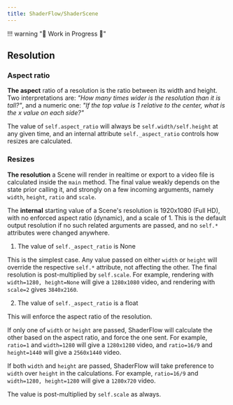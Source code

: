 ```yaml
---
title: ShaderFlow/ShaderScene
---
```


!!! warning "🚧 Work in Progress 🚧"

## Resolution


### Aspect ratio

<b><span class="the">T</span>he aspect</b> ratio of a resolution is the ratio between its width and height. Two interpretations are: _"How many times wider is the resolution than it is tall?"_, and a numeric one: _"If the top value is 1 relative to the center, what is the $x$ value on each side?"_

The value of `self.aspect_ratio` will always be `self.width/self.height` at any given time, and an internal attribute `self._aspect_ratio` controls how resizes are calculated.

### Resizes

<b><span class="the">T</span>he resolution</b> a Scene will render in realtime or export to a video file is calculated inside the `main` method. The final value weakly depends on the state prior calling it, and strongly on a few incoming arguments, namely `width`, `height`, `ratio` and `scale`.

The **internal** starting value of a Scene's resolution is 1920x1080 (Full HD), with no enforced aspect ratio (dynamic), and a scale of 1. This is the default output resolution if no such related arguments are passed, and no `self.*` attributes were changed anywhere.

1. The value of `self._aspect_ratio` is None

This is the simplest case. Any value passed on either `width` or `height` will override the respective `self.*` attribute, not affecting the other. The final resolution is post-multiplied by `self.scale`. For example, rendering with `width=1280, height=None` will give a `1280x1080` video, and rendering with `scale=2` gives `3840x2160`.

2. The value of `self._aspect_ratio` is a float

This will enforce the aspect ratio of the resolution.

If only one of `width` or `height` are passed, ShaderFlow will calculate the other based on the aspect ratio, and force the one sent. For example, `ratio=1` and `width=1280` will give a `1280x1280` video, and `ratio=16/9` and `height=1440` will give a `2560x1440` video.

If both `width` and `height` are passed, ShaderFlow will take preference to `width` over `height` in the calculations. For example, `ratio=16/9` and `width=1280, height=1280` will give a `1280x720` video.

The value is post-multiplied by `self.scale` as always.

